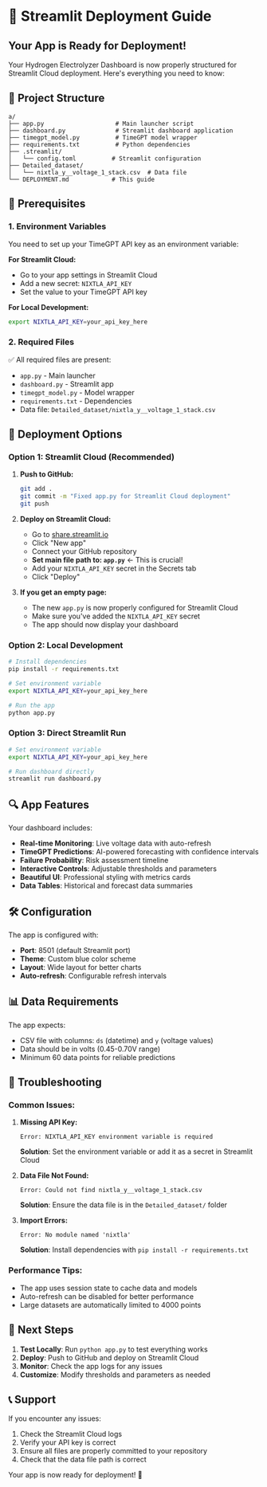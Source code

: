 # 🚀 Streamlit Deployment Guide

## Your App is Ready for Deployment!

Your Hydrogen Electrolyzer Dashboard is now properly structured for Streamlit Cloud deployment. Here's everything you need to know:

## 📁 Project Structure
```
a/
├── app.py                    # Main launcher script
├── dashboard.py              # Streamlit dashboard application
├── timegpt_model.py          # TimeGPT model wrapper
├── requirements.txt          # Python dependencies
├── .streamlit/
│   └── config.toml          # Streamlit configuration
├── Detailed_dataset/
│   └── nixtla_y__voltage_1_stack.csv  # Data file
└── DEPLOYMENT.md            # This guide
```

## 🔧 Prerequisites

### 1. Environment Variables
You need to set up your TimeGPT API key as an environment variable:

**For Streamlit Cloud:**
- Go to your app settings in Streamlit Cloud
- Add a new secret: `NIXTLA_API_KEY`
- Set the value to your TimeGPT API key

**For Local Development:**
```bash
export NIXTLA_API_KEY=your_api_key_here
```

### 2. Required Files
✅ All required files are present:
- `app.py` - Main launcher
- `dashboard.py` - Streamlit app
- `timegpt_model.py` - Model wrapper
- `requirements.txt` - Dependencies
- Data file: `Detailed_dataset/nixtla_y__voltage_1_stack.csv`

## 🚀 Deployment Options

### Option 1: Streamlit Cloud (Recommended)

1. **Push to GitHub:**
   ```bash
   git add .
   git commit -m "Fixed app.py for Streamlit Cloud deployment"
   git push
   ```

2. **Deploy on Streamlit Cloud:**
   - Go to [share.streamlit.io](https://share.streamlit.io)
   - Click "New app"
   - Connect your GitHub repository
   - **Set main file path to: `app.py`** ← This is crucial!
   - Add your `NIXTLA_API_KEY` secret in the Secrets tab
   - Click "Deploy"

3. **If you get an empty page:**
   - The new `app.py` is now properly configured for Streamlit Cloud
   - Make sure you've added the `NIXTLA_API_KEY` secret
   - The app should now display your dashboard

### Option 2: Local Development

```bash
# Install dependencies
pip install -r requirements.txt

# Set environment variable
export NIXTLA_API_KEY=your_api_key_here

# Run the app
python app.py
```

### Option 3: Direct Streamlit Run

```bash
# Set environment variable
export NIXTLA_API_KEY=your_api_key_here

# Run dashboard directly
streamlit run dashboard.py
```

## 🔍 App Features

Your dashboard includes:

- **Real-time Monitoring**: Live voltage data with auto-refresh
- **TimeGPT Predictions**: AI-powered forecasting with confidence intervals
- **Failure Probability**: Risk assessment timeline
- **Interactive Controls**: Adjustable thresholds and parameters
- **Beautiful UI**: Professional styling with metrics cards
- **Data Tables**: Historical and forecast data summaries

## 🛠️ Configuration

The app is configured with:
- **Port**: 8501 (default Streamlit port)
- **Theme**: Custom blue color scheme
- **Layout**: Wide layout for better charts
- **Auto-refresh**: Configurable refresh intervals

## 📊 Data Requirements

The app expects:
- CSV file with columns: `ds` (datetime) and `y` (voltage values)
- Data should be in volts (0.45-0.70V range)
- Minimum 60 data points for reliable predictions

## 🔧 Troubleshooting

### Common Issues:

1. **Missing API Key:**
   ```
   Error: NIXTLA_API_KEY environment variable is required
   ```
   **Solution**: Set the environment variable or add it as a secret in Streamlit Cloud

2. **Data File Not Found:**
   ```
   Error: Could not find nixtla_y__voltage_1_stack.csv
   ```
   **Solution**: Ensure the data file is in the `Detailed_dataset/` folder

3. **Import Errors:**
   ```
   Error: No module named 'nixtla'
   ```
   **Solution**: Install dependencies with `pip install -r requirements.txt`

### Performance Tips:

- The app uses session state to cache data and models
- Auto-refresh can be disabled for better performance
- Large datasets are automatically limited to 4000 points

## 🎯 Next Steps

1. **Test Locally**: Run `python app.py` to test everything works
2. **Deploy**: Push to GitHub and deploy on Streamlit Cloud
3. **Monitor**: Check the app logs for any issues
4. **Customize**: Modify thresholds and parameters as needed

## 📞 Support

If you encounter any issues:
1. Check the Streamlit Cloud logs
2. Verify your API key is correct
3. Ensure all files are properly committed to your repository
4. Check that the data file path is correct

Your app is now ready for deployment! 🎉
